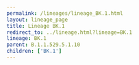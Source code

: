 ```yaml
---
permalink: /lineages/lineage_BK.1.html
layout: lineage_page
title: Lineage BK.1
redirect_to: ../lineage.html?lineage=BK.1
lineage: BK.1
parent: B.1.1.529.5.1.10
children: ['BK.1']
---
```

